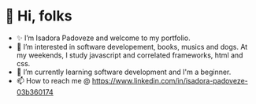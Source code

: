 # 👋 Hi, folks 
 - ✨ I’m Isadora Padoveze and welcome to my portfolio.
 - 👀 I’m interested in software developement, books, musics and dogs. At my weekends, I study javascript and correlated frameworks, html and css.
 - 🌱 I’m currently learning software development and I'm a beginner.
 - 📫 How to reach me @ https://www.linkedin.com/in/isadora-padoveze-03b360174


<!---
IsadoraPadoveze/IsadoraPadoveze is a ✨ special ✨ repository because its `README.md` (this file) appears on your GitHub profile.
You can click the Preview link to take a look at your changes.
--->
